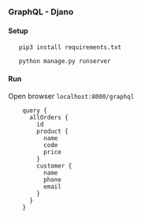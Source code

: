 ### GraphQL - Djano

#### Setup
 ```
 	pip3 install requirements.txt

 	python manage.py runserver

 ```

#### Run
 Open browser `localhost:8000/graphql`


```
	query {
	  allOrders {
	    id 
	    product {
	      name
	      code
	      price
	    }
	    customer {
	      name
	      phone
	      email
	    }
	  }
	}
```
